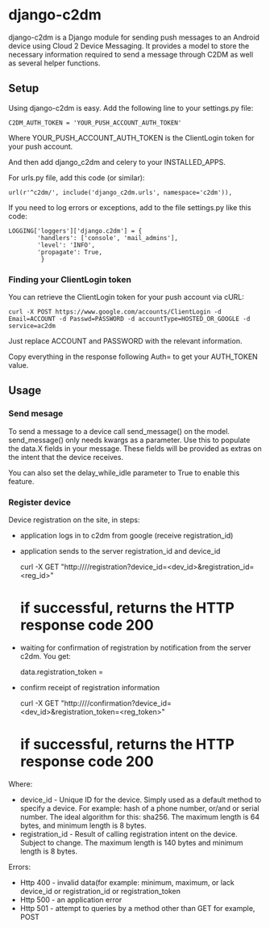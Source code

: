 django-c2dm
=====

django-c2dm is a Django module for sending push messages to an Android device 
using Cloud 2 Device Messaging.  It provides a model to store the necessary information
required to send a message through C2DM as well as several helper functions.

## Setup

Using django-c2dm is easy.  Add the following line to your settings.py file: 

    C2DM_AUTH_TOKEN = 'YOUR_PUSH_ACCOUNT_AUTH_TOKEN'

Where YOUR_PUSH_ACCOUNT_AUTH_TOKEN is the ClientLogin token for your push account.

And then add django_c2dm and celery to your INSTALLED_APPS.

For urls.py file, add this code (or similar):

	url(r'^c2dm/', include('django_c2dm.urls', namespace='c2dm')),
	
If you need to log errors or exceptions, add to the file settings.py like this code:

	LOGGING['loggers']['django.c2dm'] = {
            'handlers': ['console', 'mail_admins'],
            'level': 'INFO',
            'propagate': True,
             }

### Finding your ClientLogin token

You can retrieve the ClientLogin token for your push account via cURL:

    curl -X POST https://www.google.com/accounts/ClientLogin -d Email=ACCOUNT -d Passwd=PASSWORD -d accountType=HOSTED_OR_GOOGLE -d service=ac2dm

Just replace ACCOUNT and PASSWORD with the relevant information.

Copy everything in the response following Auth= to get your AUTH_TOKEN value.

## Usage

### Send mesage

To send a message to a device call send_message() on the model.  send_message() only needs kwargs as a parameter.
Use this to populate the data.X fields in your message.  These fields will be provided as extras on the intent
that the device receives.

You can also set the delay_while_idle parameter to True to enable this feature.

### Register device

Device registration on the site, in steps:
* application logs in to c2dm from google (receive registration_id)
* application sends to the server registration_id and device_id

     curl -X GET "http://<domain>/<path>/registration?device_id=<dev_id>&registration_id=<reg_id>"
     # if successful, returns the HTTP response code 200
     
* waiting for confirmation of registration by notification from the server c2dm.
  You get:
  
	data.registration_token = <token>
	 
* confirm receipt of registration information

     curl -X GET "http://<domain>/<path>/confirmation?device_id=<dev_id>&registration_token=<reg_token>"
     # if successful, returns the HTTP response code 200

Where:
* device_id - Unique ID for the device.  Simply used as a default method 
                to specify a device. For example: hash of a phone number, or/and
                or serial number. The ideal algorithm for this: sha256.
                The maximum length is 64 bytes, and minimum length is 8 bytes.
* registration_id - Result of calling registration intent on the device. 
                Subject to change.
                The maximum length is 140 bytes and minimum length is 8 bytes.
                
Errors:
* Http 400 - invalid data(for example: minimum, maximum, or lack device_id or registration_id or registration_token
* Http 500 - an application error
* Http 501 - attempt to queries by a method other than GET for example, POST




